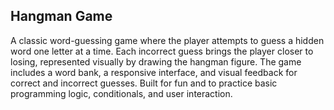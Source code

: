 ## Hangman Game

A classic word-guessing game where the player attempts to guess a hidden word one letter at a time. Each incorrect guess brings the player closer to losing, represented visually by drawing the hangman figure. The game includes a word bank, a responsive interface, and visual feedback for correct and incorrect guesses. Built for fun and to practice basic programming logic, conditionals, and user interaction.
